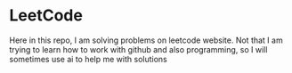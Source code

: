 # LeetCode
Here in this repo, I am solving problems on leetcode website. Not that I am trying to learn how to work with github and also programming, so I will sometimes use ai to help me with solutions

